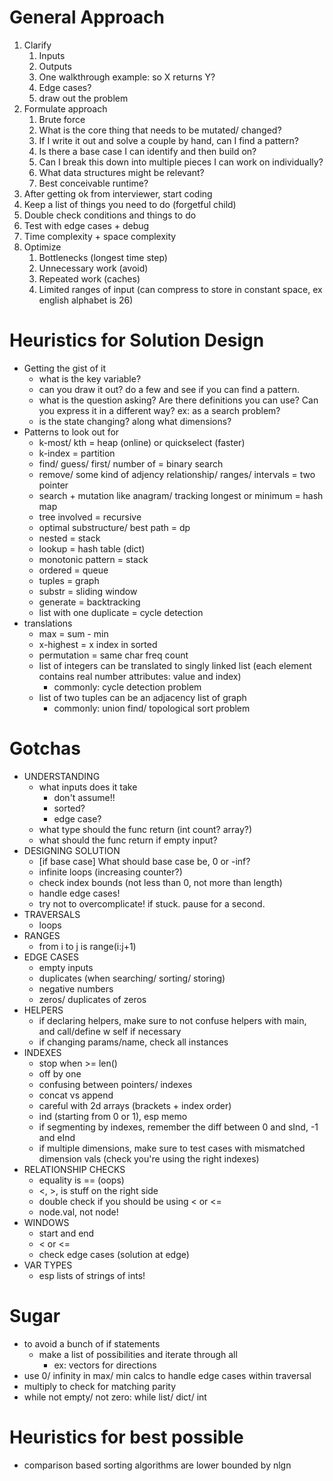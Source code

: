 
# General Approach
1. Clarify
    1. Inputs
    2. Outputs
    3. One walkthrough example: so X returns Y?
    4. Edge cases?
    5. draw out the problem
3. Formulate approach
    1. Brute force
    2. What is the core thing that needs to be mutated/ changed?
    3. If I write it out and solve a couple by hand, can I find a pattern?
    4. Is there a base case I can identify and then build on?
    5. Can I break this down into multiple pieces I can work on individually?
    6. What data structures might be relevant?
    7. Best conceivable runtime?
4. After getting ok from interviewer, start coding
  1. Keep a list of things you need to do (forgetful child)
  2. Double check conditions and things to do
5. Test with edge cases + debug
6. Time complexity + space complexity
7. Optimize
    1. Bottlenecks (longest time step)
    2. Unnecessary work (avoid)
    3. Repeated work (caches)
    4. Limited ranges of input (can compress to store in constant space, ex english alphabet is 26)

# Heuristics for Solution Design
- Getting the gist of it
  - what is the key variable?
  - can you draw it out? do a few and see if you can find a pattern.
  - what is the question asking? Are there definitions you can use? Can you express it in a different way? ex: as a search problem?
  - is the state changing? along what dimensions?
- Patterns to look out for
  - k-most/ kth = heap (online) or quickselect (faster)
  - k-index = partition
  - find/ guess/ first/ number of = binary search
  - remove/ some kind of adjency relationship/ ranges/ intervals = two pointer
  - search + mutation like anagram/ tracking longest or minimum = hash map
  - tree involved = recursive
  - optimal substructure/ best path = dp
  - nested = stack
  - lookup = hash table (dict)
  - monotonic pattern = stack
  - ordered = queue
  - tuples = graph
  - substr = sliding window
  - generate = backtracking
  - list with one duplicate = cycle detection
- translations
  - max = sum - min
  - x-highest = x index in sorted
  - permutation = same char freq count
  - list of integers can be translated to singly linked list (each element contains real number attributes: value and index)
    - commonly: cycle detection problem
  - list of two tuples can be an adjacency list of graph  
    - commonly: union find/ topological sort problem

# Gotchas
- UNDERSTANDING
  - what inputs does it take
    - don't assume!!
    - sorted?
    - edge case?
  - what type should the func return (int count? array?)
  - what should the func return if empty input?
- DESIGNING SOLUTION
  - [if base case] What should base case be, 0 or -inf?
  - infinite loops (increasing counter?)
  - check index bounds (not less than 0, not more than length)
  - handle edge cases!
  - try not to overcomplicate! if stuck. pause for a second.
- TRAVERSALS
  - loops
- RANGES
  - from i to j is range(i:j+1)
- EDGE CASES
  - empty inputs
  - duplicates (when searching/ sorting/ storing)
  - negative numbers
  - zeros/ duplicates of zeros
- HELPERS
  - if declaring helpers, make sure to not confuse helpers with main, and call/define w self if necessary
  - if changing params/name, check all instances
- INDEXES
    - stop when >= len()
    - off by one
    - confusing between pointers/ indexes
    - concat vs append
    - careful with 2d arrays (brackets + index order)
    - ind (starting from 0 or 1), esp memo
    - if segmenting by indexes, remember the diff between 0 and sInd, -1 and eInd
    - if multiple dimensions, make sure to test cases with mismatched dimension vals (check you're using the right indexes)
- RELATIONSHIP CHECKS
    - equality is == (oops)
    - <, >, is stuff on the right side
    - double check if you should be using < or <=
  - node.val, not node!
- WINDOWS
  - start and end
  - < or <=
  - check edge cases (solution at edge)
- VAR TYPES
  - esp lists of strings of ints!

# Sugar
- to avoid a bunch of if statements
  - make a list of possibilities and iterate through all
    - ex: vectors for directions
- use 0/ infinity in max/ min calcs to handle edge cases within traversal
- multiply to check for matching parity
- while not empty/ not zero: while list/ dict/ int

# Heuristics for best possible
- comparison based sorting algorithms are lower bounded by nlgn
